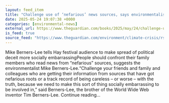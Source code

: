 ```yaml
---
layout: feed_item
title: "Challenge use of ‘nefarious’ news sources, says environmentalist"
date: 2025-05-24 19:07:38 +0000
categories: [environmental-news]
external_url: https://www.theguardian.com/books/2025/may/24/challenge-use-of-nefarious-news-sources-says-environmentalist
is_feed: true
source_feed: "https://www.theguardian.com/environment/climate-crisis/rss"
---
```


Mike Berners-Lee tells Hay festival audience to make spread of political deceit more socially embarrassingPeople should confront their family members who read news from “nefarious” sources, suggests the environmentalist Mike Berners-Lee.“Challenge your friends and family and colleagues who are getting their information from sources that have got nefarious roots or a track record of being careless – or worse – with the truth, because we need to make this sort of thing socially embarrassing to be involved in,” said Berners-Lee, the brother of the World Wide Web inventor Tim Berners-Lee. Continue reading...
